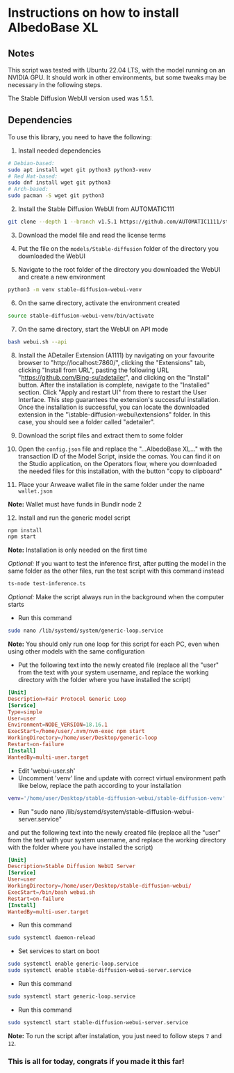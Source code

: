 # Instructions on how to install AlbedoBase XL

## Notes

This script was tested with Ubuntu 22.04 LTS, with the model running on an NVIDIA GPU. It should work in other environments, but some tweaks may be necessary in the following steps.

The Stable Diffusion WebUI version used was 1.5.1.

## Dependencies

To use this library, you need to have the following:

1. Install needed dependencies

```sh
# Debian-based:
sudo apt install wget git python3 python3-venv
# Red Hat-based:
sudo dnf install wget git python3
# Arch-based:
sudo pacman -S wget git python3
```

2. Install the Stable Diffusion WebUI from AUTOMATIC111

```sh
git clone --depth 1 --branch v1.5.1 https://github.com/AUTOMATIC1111/stable-diffusion-webui.git
```

3. Download the model file and read the license terms

4. Put the file on the `models/Stable-diffusion` folder of the directory you downloaded the WebUI

5. Navigate to the root folder of the directory you downloaded the WebUI and create a new environment

```sh
python3 -m venv stable-diffusion-webui-venv
```

6. On the same directory, activate the environment created

```sh
source stable-diffusion-webui-venv/bin/activate
```

7. On the same directory, start the WebUI on API mode

```sh
bash webui.sh --api
```

8. Install the ADetailer Extension (A1111) by navigating on your favourite browser to "http://localhost:7860/", clicking the "Extensions" tab, clicking "Install from URL", pasting the following URL "https://github.com/Bing-su/adetailer", and clicking on the "Install" button. After the installation is complete, navigate to the "Installed" section. Click "Apply and restart UI" from there to restart the User Interface. This step guarantees the extension's successful installation. Once the installation is successful, you can locate the downloaded extension in the "\stable-diffusion-webui\extensions" folder. In this case, you should see a folder called "adetailer".

9. Download the script files and extract them to some folder

10. Open the `config.json` file and replace the "...AlbedoBase XL..." with the transaction ID of the Model Script, inside the comas. You can find it on the Studio application, on the Operators flow, where you downloaded the needed files for this installation, with the button "copy to clipboard"

11. Place your Arweave wallet file in the same folder under the name `wallet.json`

**Note:** Wallet must have funds in Bundlr node 2

12. Install and run the generic model script

```bash
npm install
npm start
```

**Note:** Installation is only needed on the first time

*Optional:* If you want to test the inference first, after putting the model in the same folder as the other files, run the test script with this command instead

```bash
ts-node test-inference.ts
```

*Optional:* Make the script always run in the background when the computer starts

* Run this command

```sh
sudo nano /lib/systemd/system/generic-loop.service
```

**Note:** You should only run one loop for this script for each PC, even when using other models with the same configuration

* Put the following text into the newly created file (replace all the "user" from the text with your system username, and replace the working directory with the folder where you have installed the script)

```conf
[Unit]
Description=Fair Protocol Generic Loop
[Service]
Type=simple
User=user
Environment=NODE_VERSION=18.16.1
ExecStart=/home/user/.nvm/nvm-exec npm start
WorkingDirectory=/home/user/Desktop/generic-loop
Restart=on-failure
[Install]
WantedBy=multi-user.target
```

* Edit 'webui-user.sh'
* Uncomment 'venv' line and update with correct virtual environment path like below, replace the path according to your installation

```sh
venv='/home/user/Desktop/stable-diffusion-webui/stable-diffusion-venv'
```

* Run "sudo nano /lib/systemd/system/stable-diffusion-webui-server.service"

and put the following text into the newly created file (replace all the "user" from the text with your system username, and replace the working directory with the folder where you have installed the script)

```conf
[Unit]
Description=Stable Diffusion WebUI Server
[Service]
User=user
WorkingDirectory=/home/user/Desktop/stable-diffusion-webui/
ExecStart=/bin/bash webui.sh
Restart=on-failure
[Install]
WantedBy=multi-user.target
```

* Run this command

```sh
sudo systemctl daemon-reload
```

* Set services to start on boot

```sh
sudo systemctl enable generic-loop.service
sudo systemctl enable stable-diffusion-webui-server.service
```

* Run this command

```sh
sudo systemctl start generic-loop.service
```

* Run this command

```sh
sudo systemctl start stable-diffusion-webui-server.service
```

**Note:** To run the script after instalation, you just need to follow steps `7` and `12`.

### This is all for today, congrats if you made it this far!
